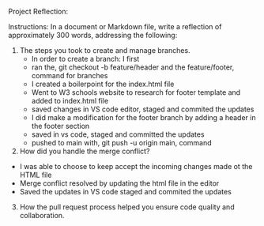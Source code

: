 Project Reflection:


Instructions:
In a document or Markdown file, write a reflection of approximately 300 words, addressing the following:

1. The steps you took to create and manage branches.
   - In order to create a branch: I first
   - ran the, git checkout -b feature/header and the feature/footer, command for branches
   - I created a boilerpoint for the index.html file
   - Went to W3 schools website to research for footer template and added to index.html file
   - saved changes in VS code editor, staged and commited the updates
   - I did make a modification for the footer branch by adding a header in the footer section
   - saved in vs code, staged and committed the updates
   - pushed to main with, git push -u origin main, command
 2. How did you handle the merge conflict? 
   - I was able to choose to keep accept the incoming changes made ot the HTML file
   - Merge conflict resolved by updating the html file in the editor
   - Saved the updates in VS code staged and commited the updates
 3. How the pull request process helped you ensure code quality and collaboration.
